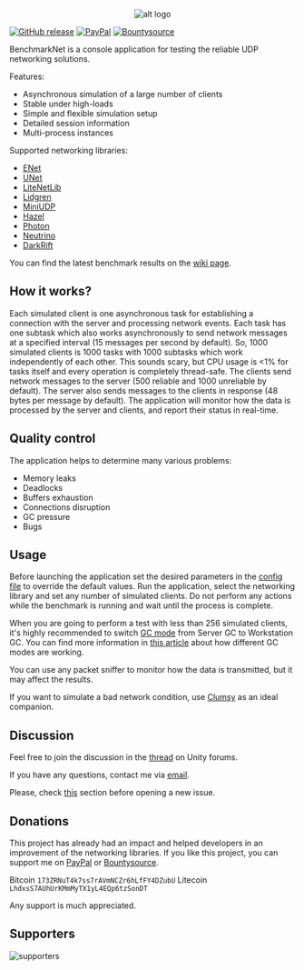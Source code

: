 <p align="center"> 
  <img src="https://i.imgur.com/PoXC5AA.png" alt="alt logo">
</p>

[![GitHub release](https://img.shields.io/github/release/nxrighthere/BenchmarkNet.svg)](https://github.com/nxrighthere/BenchmarkNet/releases) [![PayPal](https://drive.google.com/uc?id=1OQrtNBVJehNVxgPf6T6yX1wIysz1ElLR)](https://www.paypal.me/nxrighthere) [![Bountysource](https://drive.google.com/uc?id=19QRobscL8Ir2RL489IbVjcw3fULfWS_Q)](https://salt.bountysource.com/checkout/amount?team=nxrighthere)

BenchmarkNet is a console application for testing the reliable UDP networking solutions.

Features:
- Asynchronous simulation of a large number of clients
- Stable under high-loads
- Simple and flexible simulation setup
- Detailed session information
- Multi-process instances

Supported networking libraries:
- [ENet](https://github.com/nxrighthere/ENet-CSharp "ENet")
- [UNet](https://forum.unity.com/threads/standalone-library-binaries-aka-server-dll.526718 "UNet")
- [LiteNetLib](https://github.com/RevenantX/LiteNetLib "LiteNetLib")
- [Lidgren](https://github.com/lidgren/lidgren-network-gen3 "Lidgren")
- [MiniUDP](https://github.com/ashoulson/MiniUDP "MiniUDP")
- [Hazel](https://github.com/DarkRiftNetworking/Hazel-Networking "Hazel")
- [Photon](https://www.photonengine.com/en/OnPremise "Photon")
- [Neutrino](https://github.com/Claytonious/Neutrino)
- [DarkRift](https://darkriftnetworking.com/DarkRift2)

You can find the latest benchmark results on the [wiki page](https://github.com/nxrighthere/BenchmarkNet/wiki/Benchmark-Results).

How it works?
--------
Each simulated client is one asynchronous task for establishing a connection with the server and processing network events. Each task has one subtask which also works asynchronously to send network messages at a specified interval (15 messages per second by default). So, 1000 simulated clients is 1000 tasks with 1000 subtasks which work independently of each other. This sounds scary, but CPU usage is <1% for tasks itself and every operation is completely thread-safe. The clients send network messages to the server (500 reliable and 1000 unreliable by default). The server also sends messages to the clients in response (48 bytes per message by default). The application will monitor how the data is processed by the server and clients, and report their status in real-time.

Quality control
--------
The application helps to determine many various problems:
- Memory leaks
- Deadlocks
- Buffers exhaustion
- Connections disruption
- GC pressure
- Bugs

Usage
--------
Before launching the application set the desired parameters in the [config file](https://github.com/nxrighthere/BenchmarkNet/wiki/Advanced-Options) to override the default values. Run the application, select the networking library and set any number of simulated clients. Do not perform any actions while the benchmark is running and wait until the process is complete.

When you are going to perform a test with less than 256 simulated clients, it's highly recommended to switch [GC mode](https://github.com/nxrighthere/BenchmarkNet/wiki/Advanced-Options#gc-mode) from Server GC to Workstation GC. You can find more information in [this article](https://blogs.msdn.microsoft.com/seteplia/2017/01/05/understanding-different-gc-modes-with-concurrency-visualizer/) about how different GC modes are working.

You can use any packet sniffer to monitor how the data is transmitted, but it may affect the results.

If you want to simulate a bad network condition, use [Clumsy](http://jagt.github.io/clumsy/ "Clumsy") as an ideal companion.

Discussion
--------
Feel free to join the discussion in the [thread](https://forum.unity.com/threads/benchmarknet-stress-test-for-enet-unet-litenetlib-lidgren-and-miniudp.512507 "thread") on Unity forums.

If you have any questions, contact me via [email](mailto:nxrighthere@gmail.com "email").

Please, check [this](https://github.com/nxrighthere/BenchmarkNet/issues?q=is%3Aissue+is%3Aclosed) section before opening a new issue.

Donations
--------
This project has already had an impact and helped developers in an improvement of the networking libraries. If you like this project, you can support me on [PayPal](https://www.paypal.me/nxrighthere)
or [Bountysource](https://salt.bountysource.com/checkout/amount?team=nxrighthere).

Bitcoin `173ZRNuT4k7ss7rAVmNCZr6hLfFY4DZubU` Litecoin `LhdxsS7AUhUrKMmMyTX1yL4EQp6tzSonDT`

Any support is much appreciated.

Supporters
--------
<p align="left"> 
  <img src="https://drive.google.com/uc?id=1jVxLviw_CHnjygdfSIdGzLQS2DBdYsa8" alt="supporters">
</p>
